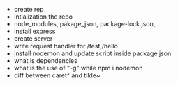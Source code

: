 - create rep 
- intialization the repo
- node_modules, pakage_json, package-lock.json, 
- install express 
- create server
- write request handler for /test,/hello
- install nodemon and update script inside package.json
- what is dependencies
- what is the use of  "-g" while npm i nodemon
- diff between caret^ and tilde~